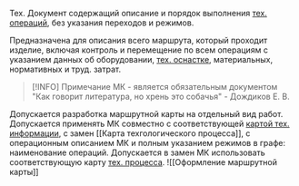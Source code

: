 Тех. Документ содержащий описание и порядок выполнения [тех. операций](Технологическая%20операция), без указания переходов и режимов.

Предназначена для описания всего маршрута, который проходит изделие, включая контроль и перемещение по всем операциям с указанием данных об оборудовании, [тех. оснастке](Технологическая%20оснастка), материальных, нормативных и труд. затрат.

> [!INFO] Примечание
>МК - является обязательным документом
>"Как говорит литература, но хрень это собачья" - Дождиков Е. В.

Допускается разработка маршрутной карты на отдельный вид работ.
Допускается применять МК совместно с соответствующей [картой тех. информации](Карта%20технологической%20информации), с замен [[Карта техгологического процесса]], с операционным описанием МК и полным указанием режимов в графе: наименование операций.
Допускается в замен МК использовать соответствующую карту [тех. процесса](Технологический%20процесс.md).
![[Оформление маршрутной карты]]